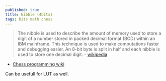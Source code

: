 ```yaml
---
published: true
title: Nibble (4bits)
tags: bits math chess
---
```

> The nibble is used to describe the amount of memory used to store a digit of a number stored in packed decimal format (BCD) within an IBM mainframe. This technique is used to make computations faster and debugging easier. An 8-bit byte is split in half and each nibble is used to store one decimal digit. - [wikipedia](https://en.wikipedia.org/wiki/Nibble)

- [Chess programming wiki](https://www.chessprogramming.org/Nibble)

Can be usefull for LUT as well.
